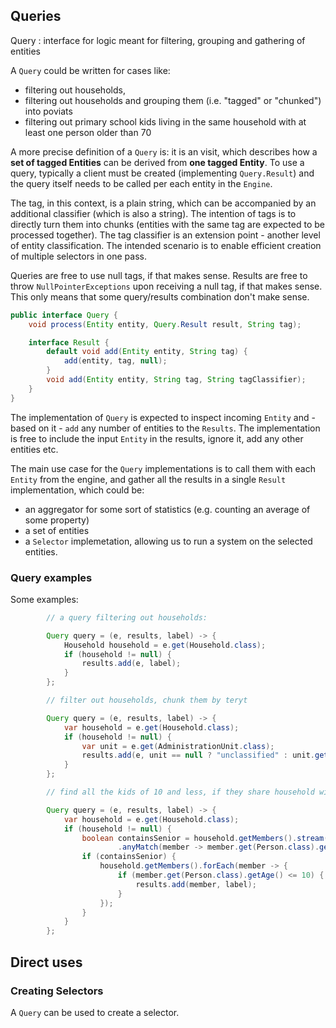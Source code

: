 ## Queries

Query
: interface for logic meant for filtering, grouping and gathering of entities

A `Query` could be written for cases like:

- filtering out households,
- filtering out households and grouping them (i.e. "tagged" or "chunked") into poviats
- filtering out primary school kids living in the same household with at least one person older than 70

A more precise definition of a `Query` is: it is an visit, which describes how a **set of tagged Entities** can be derived from **one
tagged Entity**. To use a query, typically a client must be created (implementing `Query.Result`) and the query itself needs to be 
called per each entity in the `Engine`.

The tag, in this context, is a plain string, which can be accompanied by an additional classifier (which is also a string).
The intention of tags is to directly turn them into chunks (entities with the same tag are expected to be processed together).
The tag classifier is an extension point - another level of entity classification. The intended scenario is to enable
efficient creation of multiple selectors in one pass.

Queries are free to use null tags, if that makes sense. Results are free to throw `NullPointerExceptions` upon
receiving a null tag, if that makes sense. This only means that some query/results combination don't make sense.

```java
public interface Query {
    void process(Entity entity, Query.Result result, String tag);

    interface Result {
        default void add(Entity entity, String tag) {
            add(entity, tag, null);
        }
        void add(Entity entity, String tag, String tagClassifier);
    }
}
```

The implementation of `Query` is expected to inspect incoming `Entity` and - based on it - `add` any number of entities
to the `Results`. The implementation is free to include the input `Entity` in the results, ignore it, add any other
entities etc.

The main use case for the `Query` implementations is to call them with each `Entity` from the engine, and gather all the
results in a single `Result` implementation, which could be:

- an aggregator for some sort of statistics (e.g. counting an average of some property)
- a set of entities
- a `Selector` implemetation, allowing us to run a system on the selected entities.

### Query examples

Some examples:

```java
        // a query filtering out households:

        Query query = (e, results, label) -> {
            Household household = e.get(Household.class);
            if (household != null) {
                results.add(e, label);
            }
        };
```

```java
        // filter out households, chunk them by teryt

        Query query = (e, results, label) -> {
            var household = e.get(Household.class);
            if (household != null) {
                var unit = e.get(AdministrationUnit.class);
                results.add(e, unit == null ? "unclassified" : unit.getTeryt());
            }
        };
```

```java
        // find all the kids of 10 and less, if they share household with a senior

        Query query = (e, results, label) -> {
            var household = e.get(Household.class);
            if (household != null) {
                boolean containsSenior = household.getMembers().stream()
                        .anyMatch(member -> member.get(Person.class).getAge() >= 70);
                if (containsSenior) {
                    household.getMembers().forEach(member -> {
                        if (member.get(Person.class).getAge() <= 10) {
                            results.add(member, label);
                        }
                    });
                }
            }
        };

```

## Direct uses

### Creating Selectors

A `Query` can be used to create a selector.